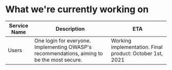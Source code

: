 # What we're currently working on
| Service Name | Description | ETA |
| - | - | - |
| Users | One login for everyone. Implementing OWASP's recommendations, aiming to be the most secure. | Working implementation. Final product: October 1st, 2021 |
